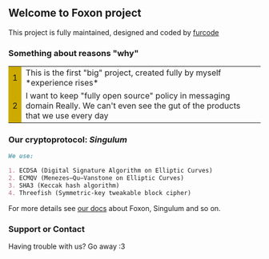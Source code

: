 ## Welcome to Foxon project

This project is fully maintained, designed and coded by [furcode](https://guides.github.com/furc0de/)

### Something about reasons "why"

<table>
  <tr>
     <td bgcolor="#ccaa00">1</td>
     <td ><font color="#222">This is the first "big" project, created fully by myself *experience rises*</font></td>
  </tr>
   <tr>
     <td bgcolor="#ccaa00">2</td>
     <td><font color="#222">
 I want to keep "fully open source" policy in messaging domain Really. We can't even see the gut of the products that we use every day
      </font></td>
  </tr>
</table>

### Our cryptoprotocol: _Singulum_

```markdown
We use:

1. ECDSA (Digital Signature Algorithm on Elliptic Curves)
2. ECMQV (Menezes–Qu–Vanstone on Elliptic Curves)
3. SHA3 (Keccak hash algorithm)
4. Threefish (Symmetric-key tweakable block cipher)

```

For more details see [our docs](https://waaark.com/error) about Foxon, Singulum and so on.

### Support or Contact
Having trouble with us? Go away :3
